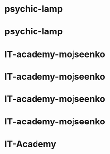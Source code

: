 # psychic-lamp
# psychic-lamp
# IT-academy-mojseenko
# IT-academy-mojseenko
# IT-academy-mojseenko
# IT-academy-mojseenko
# IT-Academy
